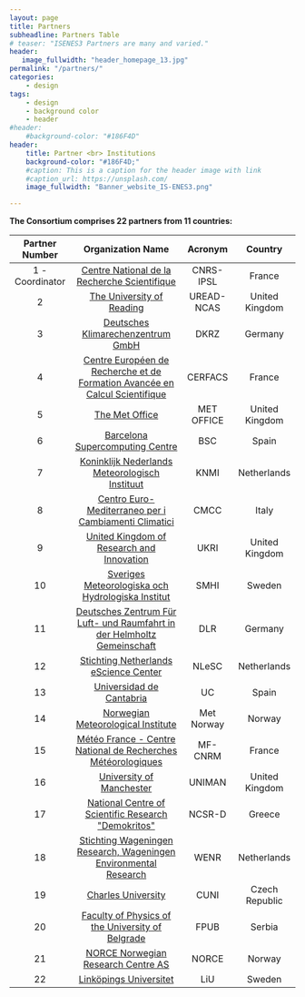 ```yaml
---
layout: page
title: Partners
subheadline: Partners Table
# teaser: "ISENES3 Partners are many and varied."
header:
   image_fullwidth: "header_homepage_13.jpg"
permalink: "/partners/"
categories:
    - design
tags:
    - design
    - background color
    - header
#header:
    #background-color: "#186F4D"
header:
    title: Partner <br> Institutions
    background-color: "#186F4D;"
    #caption: This is a caption for the header image with link
    #caption_url: https://unsplash.com/
    image_fullwidth: "Banner_website_IS-ENES3.png"

---
```


**The Consortium comprises 22 partners from 11 countries:**

Partner Number  | Organization Name | Acronym | Country
:--------------:|:-----------------:|:-------:|:-------:
1 - Coordinator | [Centre National de la Recherche Scientifique](https://valeriupredoi.github.io/partners-detailed#cnrs-ipsl) | CNRS-IPSL | France
2 | [The University of Reading](https://valeriupredoi.github.io/partners-detailed#uread) | UREAD-NCAS | United Kingdom
3 | [Deutsches Klimarechenzentrum GmbH](https://valeriupredoi.github.io/partners-detailed#dkrz) | DKRZ | Germany
4 | [Centre Européen de Recherche et de Formation Avancée en Calcul Scientifique](https://valeriupredoi.github.io/partners-detailed#cerfacs) | CERFACS | France
5 | [The Met Office](https://valeriupredoi.github.io/partners-detailed#metoffice) | MET OFFICE | United Kingdom
6 | [Barcelona Supercomputing Centre](https://valeriupredoi.github.io/partners-detailed#bsc) | BSC | Spain
7 | [Koninklijk Nederlands Meteorologisch Instituut](https://valeriupredoi.github.io/partners-detailed#knmi) | KNMI | Netherlands
8 | [Centro Euro-Mediterraneo per i Cambiamenti Climatici](https://valeriupredoi.github.io/partners-detailed#cmcc) | CMCC | Italy
9 | [United Kingdom of Research and Innovation](https://valeriupredoi.github.io/partners-detailed#ukri) | UKRI | United Kingdom
10 | [Sveriges Meteorologiska och Hydrologiska Institut](https://valeriupredoi.github.io/partners-detailed#smhi) | SMHI | Sweden
11 | [Deutsches Zentrum Für Luft- und Raumfahrt in der Helmholtz Gemeinschaft](https://valeriupredoi.github.io/partners-detailed#dlr) | DLR | Germany
12 | [Stichting Netherlands eScience Center](https://valeriupredoi.github.io/partners-detailed#nlesc) | NLeSC | Netherlands
13 | [Universidad de Cantabria](https://valeriupredoi.github.io/partners-detailed#uc) | UC | Spain
14 | [Norwegian Meteorological Institute](https://valeriupredoi.github.io/partners-detailed#metnorway) | Met Norway | Norway
15 | [Météo France - Centre National de Recherches Météorologiques](https://valeriupredoi.github.io/partners-detailed#mf) | MF-CNRM | France
16 | [University of Manchester](https://valeriupredoi.github.io/partners-detailed#uniman) | UNIMAN | United Kingdom
17 | [National Centre of Scientific Research "Demokritos"](https://valeriupredoi.github.io/partners-detailed#ncsr) | NCSR-D | Greece 
18 | [Stichting Wageningen Research, Wageningen Environmental Research](https://valeriupredoi.github.io/partners-detailed#wenr) | WENR | Netherlands
19 | [Charles University](https://valeriupredoi.github.io/partners-detailed#cuni) | CUNI | Czech Republic
20 | [Faculty of Physics of the University of Belgrade](https://valeriupredoi.github.io/partners-detailed#fpub) | FPUB | Serbia
21 | [NORCE Norwegian Research Centre AS](https://valeriupredoi.github.io/partners-detailed#norce) | NORCE | Norway
22 | [Linköpings Universitet](https://valeriupredoi.github.io/partners-detailed#liu) | LiU | Sweden
